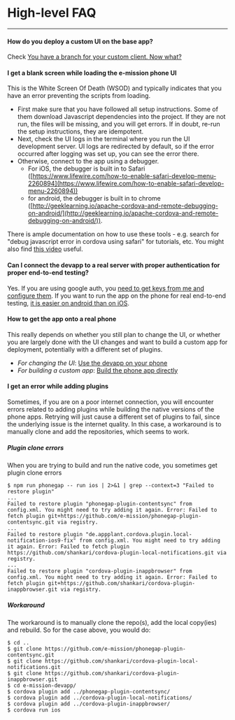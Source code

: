 # High-level FAQ
---

#### How do you deploy a custom UI on the base app? ####
Check [You have a branch for your custom client. Now what?](you_have_a_branch_for_your_custom_client_now_what.md)
#### I get a blank screen while loading the e-mission phone UI ####
This is the White Screen Of Death (WSOD) and typically indicates that you have an error preventing the scripts from loading.
- First make sure that you have followed all setup instructions. Some of them download Javascript dependencies into the project. If they are not run, the files will be missing, and you will get errors. If in doubt, re-run the setup instructions, they are idempotent.
- Next, check the UI logs in the terminal where you run the UI development server. UI logs are redirected by default, so if the error occurred after logging was set up, you can see the error there.
- Otherwise, connect to the app using a debugger.
  - For iOS, the debugger is built in to Safari ([https://www.lifewire.com/how-to-enable-safari-develop-menu-2260894](https://www.lifewire.com/how-to-enable-safari-develop-menu-2260894))
  - for android, the debugger is built in to chrome ([http://geeklearning.io/apache-cordova-and-remote-debugging-on-android/](http://geeklearning.io/apache-cordova-and-remote-debugging-on-android/)).
  
There is ample documentation on how to use these tools - e.g. search for "debug javascript error in cordova using safari" for tutorials, etc. You might also find [this video](https://people.eecs.berkeley.edu/~shankari/syntax_error_wsod.mov) useful.

#### Can I connect the devapp to a real server with proper authentication for proper end-to-end testing? ####
Yes. If you are using google auth, you [need to get keys from me and configure them](https://github.com/e-mission/e-mission-server/wiki/Configuring-authentication#more-detailsfaq). If you want to run the app on the phone for real end-to-end testing, [it is easier on android than on iOS](./high_level_faq.md#how-to-get-the-app-onto-a-real-phone).

#### How to get the app onto a real phone ####
This really depends on whether you still plan to change the UI, or whether you are largely done with the UI changes and want to build a custom app for deployment, potentially with a different set of plugins.
- *For changing the UI*: [Use the devapp on your phone](https://github.com/e-mission/e-mission-devapp/blob/master/README.md#installing-on-a-real-phone)
- *For building a custom app*: [Build the phone app directly](https://github.com/e-mission/e-mission-phone/blob/master/README.md#updating-the-e-mission--plugins-or-adding-new-plugins)

#### I get an error while adding plugins ####

Sometimes, if you are on a poor internet connection, you will encounter errors related to adding plugins while building the native versions of the phone apps. Retrying will just cause a different set of plugins to fail, since the underlying issue is the internet quality. In this case, a workaround is to manually clone and add the repositories, which seems to work.

##### Plugin clone errors #####

When you are trying to build and run the native code, you sometimes get plugin clone errors

```
$ npm run phonegap -- run ios | 2>&1 | grep --context=3 "Failed to restore plugin"
...
Failed to restore plugin "phonegap-plugin-contentsync" from config.xml. You might need to try adding it again. Error: Failed to fetch plugin git+https://github.com/e-mission/phonegap-plugin-contentsync.git via registry.
...
Failed to restore plugin "de.appplant.cordova.plugin.local-notification-ios9-fix" from config.xml. You might need to try adding it again. Error: Failed to fetch plugin https://github.com/shankari/cordova-plugin-local-notifications.git via registry.
...
Failed to restore plugin "cordova-plugin-inappbrowser" from config.xml. You might need to try adding it again. Error: Failed to fetch plugin git+https://github.com/shankari/cordova-plugin-inappbrowser.git via registry.
```
##### Workaround #####

The workaround is to manually clone the repo(s), add the local copy(ies) and rebuild. So for the case above, you would do:

```
$ cd ..
$ git clone https://github.com/e-mission/phonegap-plugin-contentsync.git
$ git clone https://github.com/shankari/cordova-plugin-local-notifications.git
$ git clone https://github.com/shankari/cordova-plugin-inappbrowser.git
$ cd e-mission-devapp/
$ cordova plugin add ../phonegap-plugin-contentsync/
$ cordova plugin add ../cordova-plugin-local-notifications/
$ cordova plugin add ../cordova-plugin-inappbrowser/
$ cordova run ios
```

